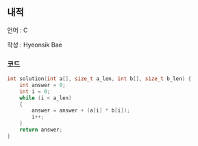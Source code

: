 ## 내적

언어 : C

작성 : Hyeonsik Bae

### 코드

```c
int solution(int a[], size_t a_len, int b[], size_t b_len) {
    int answer = 0;
    int i = 0;
    while (i < a_len)
    {
        answer = answer + (a[i] * b[i]);
        i++;
    }
    return answer;
}
```

